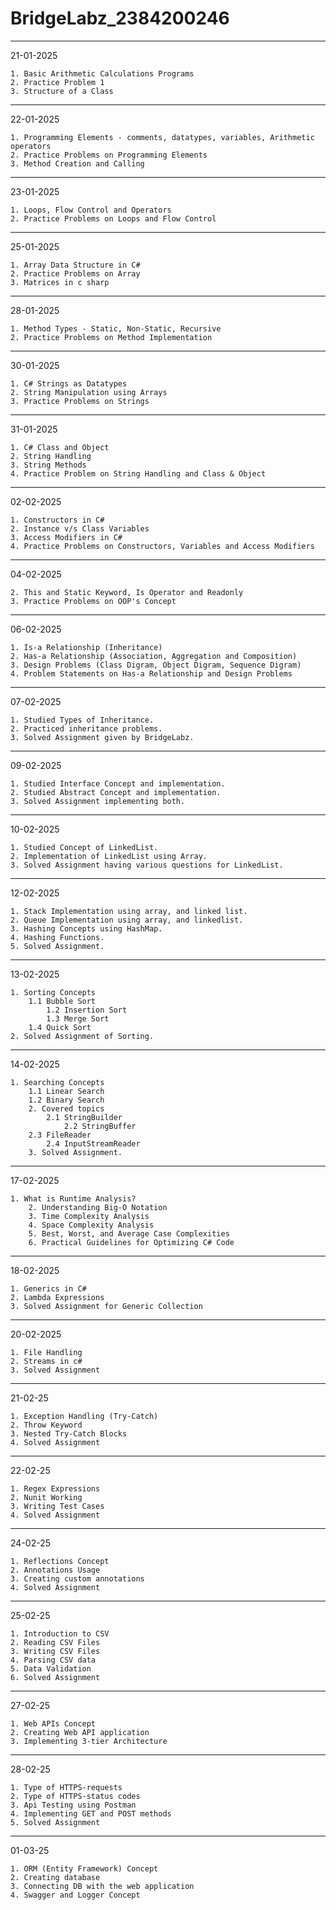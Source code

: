 # BridgeLabz_2384200246
---------------------------------------------------------------------------------------------------------------------
21-01-2025

	1. Basic Arithmetic Calculations Programs
	2. Practice Problem 1
	3. Structure of a Class
---------------------------------------------------------------------------------------------------------------------
22-01-2025

	1. Programming Elements - comments, datatypes, variables, Arithmetic operators 
	2. Practice Problems on Programming Elements
	3. Method Creation and Calling
---------------------------------------------------------------------------------------------------------------------
23-01-2025

	1. Loops, Flow Control and Operators
	2. Practice Problems on Loops and Flow Control
---------------------------------------------------------------------------------------------------------------------
25-01-2025

	1. Array Data Structure in C#
	2. Practice Problems on Array
	3. Matrices in c sharp
---------------------------------------------------------------------------------------------------------------------
28-01-2025

	1. Method Types - Static, Non-Static, Recursive
	2. Practice Problems on Method Implementation 
---------------------------------------------------------------------------------------------------------------------
30-01-2025

	1. C# Strings as Datatypes
	2. String Manipulation using Arrays
	3. Practice Problems on Strings
---------------------------------------------------------------------------------------------------------------------
31-01-2025

	1. C# Class and Object
	2. String Handling
	3. String Methods
	4. Practice Problem on String Handling and Class & Object
---------------------------------------------------------------------------------------------------------------------
02-02-2025

	1. Constructors in C#
	2. Instance v/s Class Variables
	3. Access Modifiers in C#
	4. Practice Problems on Constructors, Variables and Access Modifiers
---------------------------------------------------------------------------------------------------------------------
04-02-2025

	2. This and Static Keyword, Is Operator and Readonly
	3. Practice Problems on OOP's Concept
---------------------------------------------------------------------------------------------------------------------
06-02-2025

  	1. Is-a Relationship (Inheritance)
	2. Has-a Relationship (Association, Aggregation and Composition)
	3. Design Problems (Class Digram, Object Digram, Sequence Digram)
	4. Problem Statements on Has-a Relationship and Design Problems
--------------------------------------------------------------------------------------------------------------------
 07-02-2025

	1. Studied Types of Inheritance.
 	2. Practiced inheritance problems.
  	3. Solved Assignment given by BridgeLabz.
--------------------------------------------------------------------------------------------------------------------
 09-02-2025

 	1. Studied Interface Concept and implementation.
  	2. Studied Abstract Concept and implementation.
   	3. Solved Assignment implementing both.
---------------------------------------------------------------------------------------------------------------------
 10-02-2025

 	1. Studied Concept of LinkedList.
  	2. Implementation of LinkedList using Array.
   	3. Solved Assignment having various questions for LinkedList.
---------------------------------------------------------------------------------------------------------------------
12-02-2025

	1. Stack Implementation using array, and linked list.
 	2. Queue Implementation using array, and linkedlist.
  	3. Hashing Concepts using HashMap.
   	4. Hashing Functions.
   	5. Solved Assignment.
---------------------------------------------------------------------------------------------------------------------
13-02-2025

  	1. Sorting Concepts
   		1.1 Bubble Sort
     		1.2 Insertion Sort
       		1.3 Merge Sort
	 	1.4 Quick Sort
   	2. Solved Assignment of Sorting.
----------------------------------------------------------------------------------------------------------------------
14-02-2025

	1. Searching Concepts
 		1.1 Linear Search
   		1.2 Binary Search
        2. Covered topics
      		2.1 StringBuilder
                2.2 StringBuffer
  		2.3 FileReader
    		2.4 InputStreamReader
     	3. Solved Assignment.

-------------------------------------------------------------------------------------------------------------------------
17-02-2025

	1. What is Runtime Analysis?
        2. Understanding Big-O Notation
        3. Time Complexity Analysis
        4. Space Complexity Analysis
        5. Best, Worst, and Average Case Complexities
        6. Practical Guidelines for Optimizing C# Code

--------------------------------------------------------------------------------------------------------------------------
18-02-2025

	1. Generics in C#
	2. Lambda Expressions
	3. Solved Assignment for Generic Collection

-------------------------------------------------------------------------------------------------------------------------
 20-02-2025

 	1. File Handling
  	2. Streams in c#
   	3. Solved Assignment

--------------------------------------------------------------------------------------------------------------------------
21-02-25

	1. Exception Handling (Try-Catch)
	2. Throw Keyword
	3. Nested Try-Catch Blocks
	4. Solved Assignment

--------------------------------------------------------------------------------------------------------------------------
22-02-25

	1. Regex Expressions
	2. Nunit Working 
	3. Writing Test Cases
	4. Solved Assignment

---------------------------------------------------------------------------------------------------------------------------
24-02-25

	1. Reflections Concept
	2. Annotations Usage
	3. Creating custom annotations
	4. Solved Assignment

---------------------------------------------------------------------------------------------------------------------------
25-02-25

	1. Introduction to CSV
	2. Reading CSV Files
	3. Writing CSV Files
	4. Parsing CSV data
	5. Data Validation
	6. Solved Assignment

---------------------------------------------------------------------------------------------------------------------------
27-02-25
	
	1. Web APIs Concept
	2. Creating Web API application
	3. Implementing 3-tier Architecture

--------------------------------------------------------------------------------------------------------------------------
28-02-25

	1. Type of HTTPS-requests
	2. Type of HTTPS-status codes
	3. Api Testing using Postman
	4. Implementing GET and POST methods
	5. Solved Assignment

---------------------------------------------------------------------------------------------------------------------------
01-03-25

	1. ORM (Entity Framework) Concept
	2. Creating database
	3. Connecting DB with the web application 
	4. Swagger and Logger Concept

